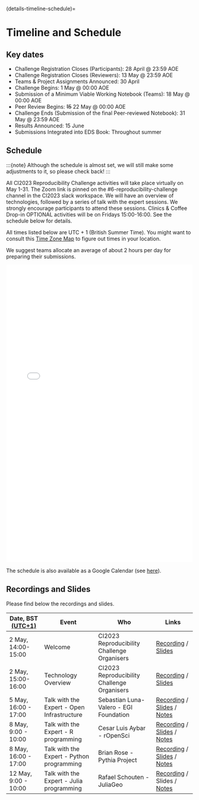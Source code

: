(details-timeline-schedule)=

# Timeline and Schedule

## Key dates
* Challenge Registration Closes (Participants): 28 April @ 23:59 AOE
* Challenge Registration Closes (Reviewers): 13 May @ 23:59 AOE
* Teams & Project Assignments Announced: 30 April
* Challenge Begins: 1 May @ 00:00 AOE
* Submission of a Minimum Viable Working Notebook (Teams): 18 May @ 00:00 AOE
* Peer Review Begins: ~~15~~ 22 May @ 00:00 AOE
* Challenge Ends (Submission of the final Peer-reviewed Notebook): 31 May @ 23:59 AOE
* Results Announced: 15 June
* Submissions Integrated into EDS Book: Throughout summer

## Schedule

:::{note}
Although the schedule is almost set, we will still make some adjustments to it, so please check back!
:::

All CI2023 Reproducibility Challenge activities will take place virtually on May 1-31. 
The Zoom link is pinned on the #6-reproducibility-challenge channel in the CI2023 slack workspace. 
We will have an overview of technologies, followed by a series of talk with the expert sessions. 
We strongly encourage participants to attend these sessions.
Clinics & Coffee Drop-in OPTIONAL activities will be on Fridays 15:00-16:00. 
See the schedule below for details.

All times listed below are UTC + 1 (British Summer Time). You might want to consult this [Time Zone Map](https://www.timeanddate.com/time/map/) to figure out times in your location.

We suggest teams allocate an average of about 2 hours per day for preparing their submissions.

<iframe src="../_images/schedule.pdf" width="100%" height="800px" frameBorder="0"> </iframe>

The schedule is also available as a Google Calendar (see [here](https://calendar.google.com/calendar/embed?src=6d3b3d272eecb65d0ba680044dc78a099be74ba53660d6ec1f93285978d97a46%40group.calendar.google.com&ctz=Europe%2FLondon)).

## Recordings and Slides

Please find below the recordings and slides.

| Date, BST [(UTC+1)](https://www.timeanddate.com/time/zones/bst) | Event                                      | Who                                         | Links                                                                                                                                                                                                                            |
|-----------------------------------------------------------------|--------------------------------------------|---------------------------------------------|----------------------------------------------------------------------------------------------------------------------------------------------------------------------------------------------------------------------------------|
| 2 May, 14:00-15:00                                              | Welcome                                    | CI2023 Reproducibility Challenge Organisers | [Recording](https://youtu.be/9GcpONrkk-E) / [Slides](https://doi.org/10.5281/zenodo.7888409)                                                                                                                                     |       
| 2 May, 15:00-16:00                                              | Technology Overview                        | CI2023 Reproducibility Challenge Organisers | [Recording](https://youtu.be/0YB935LPen4) / [Slides](https://doi.org/10.5281/zenodo.7888484)                                                                                                                                     |
| 5 May, 16:00 - 17:00                                            | Talk with the Expert - Open Infrastructure | Sebastian Luna-Valero - EGI Foundation      | [Recording](https://youtu.be/Si-wr7iwTro) / [Slides](https://doi.org/10.5281/zenodo.7906103) / [Notes](https://github.com/eds-book/reproducibility-challenge-2023/blob/main/notes/ci2023-repro-challenge-talk-5may-sebastian.md) |
| 8 May, 9:00 - 10:00                                             | Talk with the Expert - R programming       | Cesar Luis Aybar - rOpenSci                 | [Recording](https://youtu.be/8-VYdCcWM8I) / [Slides](https://doi.org/10.5281/zenodo.7909283) / [Notes](https://github.com/eds-book/reproducibility-challenge-2023/blob/main/notes/ci2023-repro-challenge-talk-8may-cesar.md)     |
| 8 May, 16:00 - 17:00                                            | Talk with the Expert - Python programming  | Brian Rose - Pythia Project                 | [Recording](https://youtu.be/Gn4pU3ClR3w) / [Slides](https://doi.org/10.5281/zenodo.7915657) / [Notes](https://github.com/eds-book/reproducibility-challenge-2023/blob/main/notes/ci2023-repro-challenge-talk-8may-brian.md)     |
| 12 May, 9:00 - 10:00                                            | Talk with the Expert - Julia programming   | Rafael Schouten - JuliaGeo                  | [Recording](https://youtu.be/4AVtQ8YeF0M) / Slides / [Notes](https://github.com/eds-book/reproducibility-challenge-2023/blob/main/notes/ci2023-repro-challenge-talk-12may-rafael.md)                                             |       